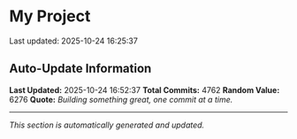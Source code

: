 # My Project


Last updated: 2025-10-24 16:25:37

































































































































































































































































































































































































































































































































































































































































































































































































































































































































































































































































































































































































































































































































































































































































































































































































































































































































































































































































































































































































































































































































































































































































































































































































































































































































































































































































































































































































































































































































































































































































































































































































































































































































































































































































































































































































































































































































































































































































































































































































































































































































































































































































































































































































































































































































































































































































































































































































































































































































































































































































































































































































































































































































































## Auto-Update Information

**Last Updated:** 2025-10-24 16:52:37
**Total Commits:** 4762
**Random Value:** 6276
**Quote:** _Building something great, one commit at a time._

---
_This section is automatically generated and updated._